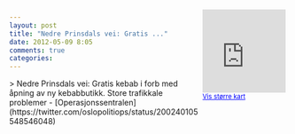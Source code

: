```yaml
---
layout: post
title: "Nedre Prinsdals vei: Gratis ..."
date: 2012-05-09 8:05
comments: true
categories: 
---
```

<div style="float:right; margin:5px; position:relative;top:-130px;"><iframe width="150" height="150" frameborder="0" scrolling="no" marginheight="0" marginwidth="0" src="http://maps.google.com/maps?q=Nedre%20Prinsdals%20vei,+Oslo&hl=no&t=m&z=14&output=embed&iwloc=&"></iframe><br/><small><a href="http://maps.google.com/maps?q=Nedre%20Prinsdals%20vei,+Oslo&hl=no&t=m&z=14&source=embed&iwloc=A" style="color:#0000FF;text-align:left" target="_new">Vis st&oslash;rre kart</a></small></div>
> Nedre Prinsdals vei: Gratis kebab i forb med åpning av ny kebabbutikk. Store trafikkale problemer 
- [Operasjonssentralen](https://twitter.com/oslopolitiops/status/200240105548546048)
